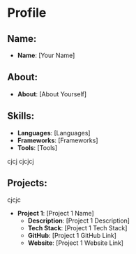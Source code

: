 # Profile

## Name:

- **Name**: [Your Name]

## About:

- **About**: [About Yourself]

## Skills:

- **Languages**: [Languages]
- **Frameworks**: [Frameworks]
- **Tools**: [Tools]

cjcj
cjcjcj

## Projects:

cjcjc

- **Project 1**: [Project 1 Name]
  - **Description**: [Project 1 Description]
  - **Tech Stack**: [Project 1 Tech Stack]
  - **GitHub**: [Project 1 GitHub Link]
  - **Website**: [Project 1 Website Link]
